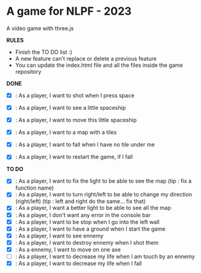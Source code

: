 A game for NLPF - 2023
===========================

A video game with three.js

**RULES**
- Finish the TO DO list :)
- A new feature can't replace or delete a previous feature
- You can update the index.html file and all the files inside the game repository

**DONE**

- [X] : As a player, I want to shot when I press space
- [X] : As a player, I want to see a little spaceship
- [X] : As a player, I want to move this little spaceship
- [X] : As a player, I want to a map with a tiles
- [X] : As a player, I want to fall when I have no tile under me
- [X] : As a player, I want to restart the game, if I fall


**TO DO**

- [X] : As a player, I want to fix the light to be able to see the map (tip : fix a function name)
- [X] : As a player, I want to turn right/left to be able to change my direction (right/left) (tip : left and right do the same... fix that)
- [X] : As a player, I want a better light to be able to see all the map
- [X] : As a player, I don't want any error in the console bar
- [X] : As a player, I want to be stop when I go into the left wall
- [X] : As a player, I want to have a ground when I start the game
- [X] : As a player, I want to see ennemy
- [X] : As a player, I want to destroy ennemy when I shot them
- [X] : As a ennemy, I want to move on one axe
- [ ] : As a player, I want to decrease my life when I am touch by an ennemy
- [X] : As a player, I want to decrease my life when I fall 
